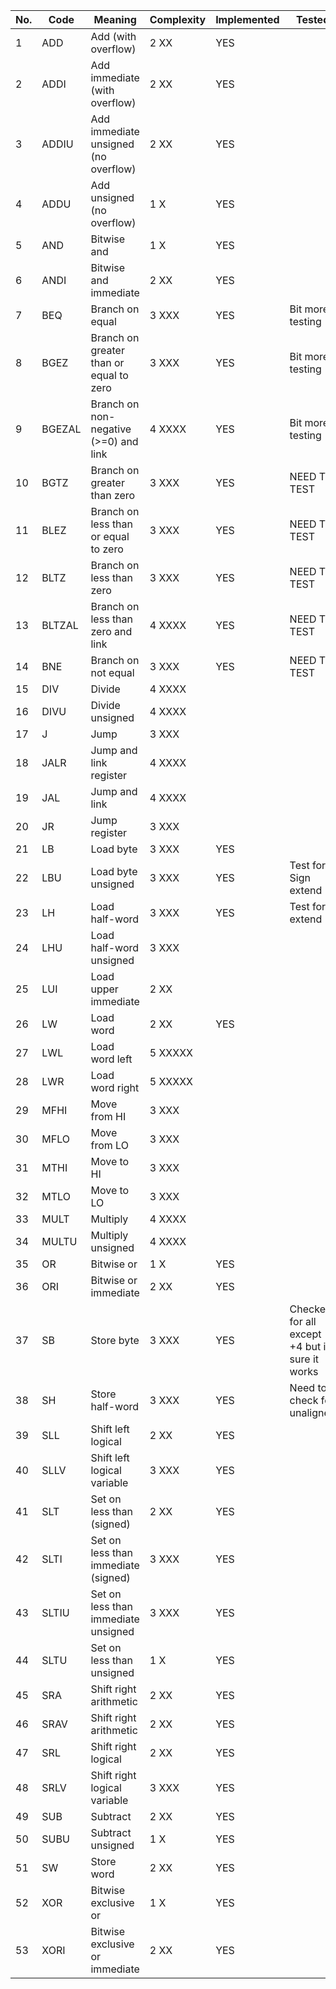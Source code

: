 

No.|Code  |   Meaning                                 | Complexity  | Implemented  | Tested
---|------|-------------------------------------------|-------------|--------------|----------
1|ADD   |  Add (with overflow)                      | 2  XX       | YES             |
2|ADDI  |  Add immediate (with overflow)            | 2  XX       | YES  	|
3|ADDIU |  Add immediate unsigned (no overflow)     | 2  XX       | YES |
4|ADDU  |  Add unsigned (no overflow)               | 1  X        | YES |
5|AND   |  Bitwise and                              | 1  X        | YES |
6|ANDI  |  Bitwise and immediate                    | 2  XX       | YES |
7|BEQ   |  Branch on equal                          | 3  XXX      | YES | Bit more testing
8|BGEZ  |  Branch on greater than or equal to zero  | 3  XXX      | YES | Bit more testing
9|BGEZAL|  Branch on non-negative (>=0) and link    | 4  XXXX     | YES | Bit more testing
10|BGTZ  |  Branch on greater than zero              | 3  XXX      | YES | NEED TO TEST
11|BLEZ  |  Branch on less than or equal to zero     | 3  XXX      | YES | NEED TO TEST
12|BLTZ  |  Branch on less than zero                 | 3  XXX      | YES | NEED TO TEST
13|BLTZAL|  Branch on less than zero and link        | 4  XXXX     | YES | NEED TO TEST
14|BNE   |  Branch on not equal                      | 3  XXX      | YES | NEED TO TEST
15|DIV   |  Divide                                   | 4  XXXX     |     |
16|DIVU  |  Divide unsigned                          | 4  XXXX     |     |
17|J     |  Jump                                     | 3  XXX      |     |
18|JALR  |  Jump and link register                   | 4  XXXX     |     |
19|JAL   |  Jump and link                            | 4  XXXX     |     |
20|JR    |  Jump register                            | 3  XXX      |     |
21|LB    |  Load byte                                | 3  XXX      | YES | 
22|LBU   |  Load byte unsigned                       | 3  XXX      | YES    | Test for Sign extend
23|LH    |  Load half-word                           | 3  XXX      | YES    | Test for 0 extend
24|LHU   |  Load half-word unsigned                  | 3  XXX      |     |
25|LUI   |  Load upper immediate                     | 2  XX       |     |
26|LW    |  Load word                                | 2  XX       | YES
27|LWL   |  Load word left                           | 5  XXXXX    |
28|LWR   |  Load word right                          | 5  XXXXX    |
29|MFHI  |  Move from HI                             | 3  XXX      |
30|MFLO  |  Move from LO                             | 3  XXX      |
31|MTHI  |  Move to HI                               | 3  XXX      |
32|MTLO  |  Move to LO                               | 3  XXX      |
33|MULT  |  Multiply                                 | 4  XXXX     |
34|MULTU |  Multiply unsigned                        | 4  XXXX     |
35|OR    |  Bitwise or                               | 1  X        | YES
36|ORI   |  Bitwise or immediate                     | 2  XX       | YES
37|SB    |  Store byte                               | 3  XXX      | YES | Checked for all except +4 but im sure it works
38|SH    |  Store half-word                          | 3  XXX      | YES | Need to check for unaligned
39|SLL   |  Shift left logical                       | 2  XX       | YES
40|SLLV  |  Shift left logical variable              | 3  XXX      | YES
41|SLT   |  Set on less than (signed)                | 2  XX       | YES
42|SLTI  |  Set on less than immediate (signed)      | 3  XXX      | YES
43|SLTIU |  Set on less than immediate unsigned      | 3  XXX      | YES
44|SLTU  |  Set on less than unsigned                | 1  X        | YES
45|SRA   |  Shift right arithmetic                   | 2  XX       | YES
46|SRAV  |  Shift right arithmetic                   | 2  XX       | YES
47|SRL   |  Shift right logical                      | 2  XX       | YES
48|SRLV  |  Shift right logical variable             | 3  XXX      | YES
49|SUB   |  Subtract                                 | 2  XX       | YES
50|SUBU  |  Subtract unsigned                        | 1  X        | YES
51|SW    |  Store word                               | 2  XX       | YES
52|XOR   |  Bitwise exclusive or                     | 1  X        | YES
53|XORI  |  Bitwise exclusive or immediate           | 2  XX       | YES
